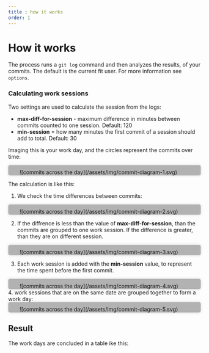 ```yaml
---
title : how it works
order: 1
--- 
```


# How it works

The process runs a `git log` command and then analyzes the results, of your commits. The default is the current fit user. For more information see `options`.

### Calculating work sessions

Two settings are used to calculate the session from the logs:

- **max-diff-for-session** - maximum difference in minutes between commits counted to one session. Default: 120
- **min-session** = how many minutes the first commit of a session should add to total. Default: 30

Imaging this is your work day, and the circles represent the commits over time:

<div markdown=1 style="border-radius: 5px; box-shadow: 0px 0px 5px 2px #c8c4c469; padding: 10px 30px 0px 30px; background-color: #b2b2b2">
![commits across the day](/assets/img/commit-diagram-1.svg)
</div>

The calculation is like this:

1. We check the time differences between commits:

<div markdown=1 style="border-radius: 5px; box-shadow: 0px 0px 5px 2px #c8c4c469; padding: 10px 30px 0px 30px; background-color: #b2b2b2">
![commits across the day](/assets/img/commit-diagram-2.svg)
</div>

2. If the diffrence is less than the value of **max-diff-for-session**, than the commits are grouped to one work session. If the difference is greater, than they are on different session. 

<div markdown=1 style="border-radius: 5px; box-shadow: 0px 0px 5px 2px #c8c4c469; padding: 10px 30px 0px 30px; background-color: #b2b2b2">
![commits across the day](/assets/img/commit-diagram-3.svg)
</div>

3.  Each work session is added with the **min-session** value, to represent the time spent before the first commit.  
<div markdown=1 style="border-radius: 5px; box-shadow: 0px 0px 5px 2px #c8c4c469; padding: 10px 30px 0px 30px; background-color: #b2b2b2">
![commits across the day](/assets/img/commit-diagram-4.svg)
</div>
4. work sessions that are on the same date are grouped together to form a work day:
<div markdown=1 style="border-radius: 5px; box-shadow: 0px 0px 5px 2px #c8c4c469; padding: 10px 30px 0px 30px; background-color: #b2b2b2">
![commits across the day](/assets/img/commit-diagram-5.svg)
</div>

## Result

The work days are concluded in a table ike this:

